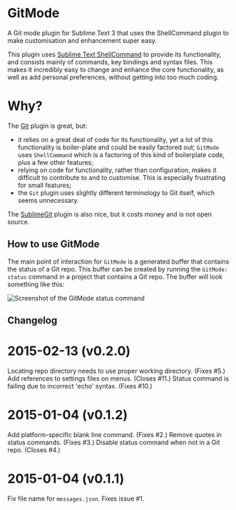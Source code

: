 # GitMode
A Git mode plugin for Sublime Text 3 that uses the ShellCommand plugin to make customisation and enhancement super easy.

This plugin uses [Sublime Text ShellCommand](https://packagecontrol.io/packages/ShellCommand) to provide its functionality, and consists mainly of commands, key bindings and syntax files. This makes it incredibly easy to change and enhance the core functionality, as well as add personal preferences, without getting into too much coding.

# Why?

The [Git](https://packagecontrol.io/packages/Git) plugin is great, but:

* it relies on a great deal of code for its functionality, yet a lot of this functionality is boiler-plate and could be easily factored out; `GitMode` uses `ShellCommand` which is a factoring of this kind of boilerplate code, plus a few other features;
* relying on code for functionality, rather than configuration, makes it difficult to contribute to and to customise. This is especially frustrating for small features;
* the `Git` plugin uses slightly different terminology to Git itself, which seems unnecessary.

The [SublimeGit](https://packagecontrol.io/packages/SublimeGit) plugin is also nice, but it costs money and is not open source.

## How to use GitMode
The main point of interaction for `GitMode` is a generated buffer that contains the status of a Git repo. This buffer can be created by running the `GitMode: status` command in a project that contains a Git repo. The buffer will look something like this:

![Screenshot of the GitMode status command](https://www.evernote.com/shard/s21/sh/092a14bd-da06-4649-943e-9b54add6917f/b68858b2d9da3a4983e6da08237231cb/deep/0/*GitMode-status*---shell-command.png)

## Changelog

# 2015-02-13 (v0.2.0)

Locating repo directory needs to use proper working directory. (Fixes #5.)
Add references to settings files on menus. (Closes #11.)
Status command is failing due to incorrect 'echo' syntax. (Fixes #10.)

# 2015-01-04 (v0.1.2)

Add platform-specific blank line command. (Fixes #2.)
Remove quotes in status commands. (Fixes #3.)
Disable status command when not in a Git repo. (Closes #4.)

# 2015-01-04 (v0.1.1)

Fix file name for `messages.json`. Fixes issue #1.

